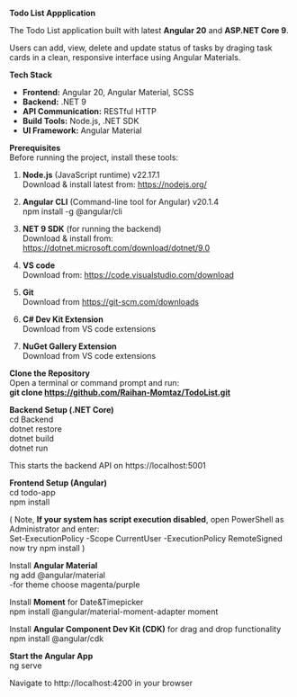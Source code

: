 **Todo List Appplication**

The Todo List application built with latest **Angular 20** and **ASP.NET Core 9**. 

Users can add, view, delete and update status of tasks by draging task cards in a clean, responsive interface using Angular Materials.

**Tech Stack**
- **Frontend:** Angular 20, Angular Material, SCSS
- **Backend:** .NET 9 
- **API Communication:** RESTful HTTP
- **Build Tools:** Node.js, .NET SDK
- **UI Framework:** Angular Material

**Prerequisites**  
Before running the project, install these tools:

  1. **Node.js** (JavaScript runtime)  v22.17.1  
     Download & install latest from: https://nodejs.org/
     
  2. **Angular CLI** (Command-line tool for Angular)  v20.1.4  
     npm install -g @angular/cli
     
  3. **NET 9 SDK** (for running the backend)  
  Download & install from: https://dotnet.microsoft.com/download/dotnet/9.0
  
  4. **VS code**  
  Download from: https://code.visualstudio.com/download
  
  5. **Git**  
  Download from https://git-scm.com/downloads
  
  6. **C# Dev Kit Extension**  
  Download from VS code extensions
  
  7. **NuGet Gallery Extension**  
  Download from VS code extensions

**Clone the Repository**  
Open a terminal or command prompt and run:  
**git clone  https://github.com/Raihan-Momtaz/TodoList.git**

**Backend Setup (.NET Core)**  
cd Backend  
dotnet restore  
dotnet build  
dotnet run  

This starts the backend API on https://localhost:5001  

**Frontend Setup (Angular)**  
cd todo-app  
npm install  

( Note, **If your system has script execution disabled**, open PowerShell as Administrator and enter:  
Set-ExecutionPolicy -Scope CurrentUser -ExecutionPolicy RemoteSigned  
now try npm install )  

Install  **Angular Material**  
  ng add @angular/material  
  -for theme choose magenta/purple

Install  **Moment** for Date&Timepicker  
  npm install @angular/material-moment-adapter moment  

Install **Angular Component Dev Kit (CDK)** for drag and drop functionality  
npm install @angular/cdk  

**Start the Angular App**  
  ng serve  

Navigate to http://localhost:4200 in your browser  

